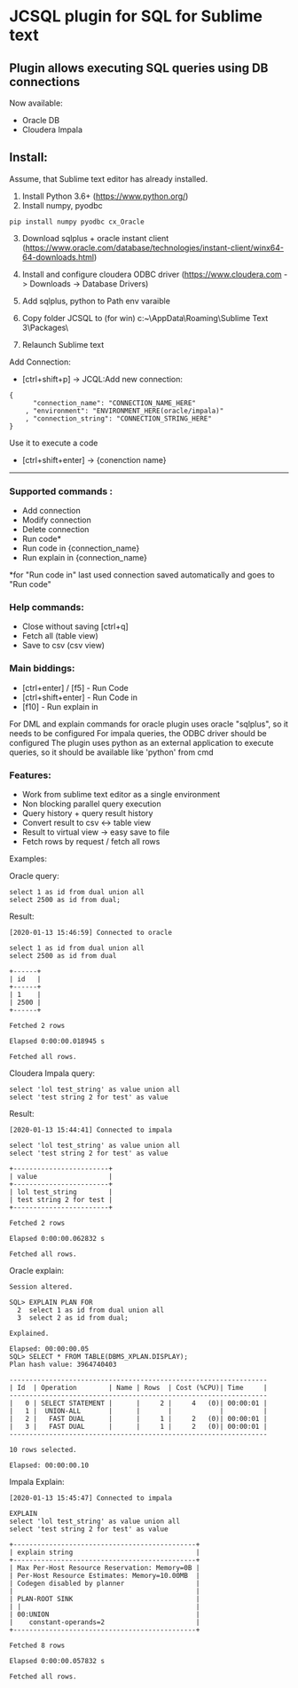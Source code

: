 # JCSQL plugin for SQL for Sublime text

## Plugin allows executing SQL queries using DB connections
Now available:
 - Oracle DB
 - Cloudera Impala

## Install:

Assume, that Sublime text editor has already installed.

1) Install Python 3.6+ (https://www.python.org/)
2) Install numpy, pyodbc
```
pip install numpy pyodbc cx_Oracle
```
3) Download sqlplus + oracle instant client (https://www.oracle.com/database/technologies/instant-client/winx64-64-downloads.html)
4) Install and configure cloudera ODBC driver (https://www.cloudera.com -> Downloads -> Database Drivers)
5) Add sqlplus, python to Path env varaible

6) Copy folder JCSQL to (for win) c:~\AppData\Roaming\Sublime Text 3\Packages\
7) Relaunch Sublime text

Add Connection:

 - [ctrl+shift+p] -> JCQL:Add new connection:
```
{
      "connection_name": "CONNECTION_NAME_HERE"
    , "environment": "ENVIRONMENT_HERE(oracle/impala)"
    , "connection_string": "CONNECTION_STRING_HERE"
}
```

Use it to execute a code
 - [ctrl+shift+enter] -> {conenction name}
----

### Supported commands :
 - Add connection
 - Modify connection
 - Delete connection
 - Run code*
 - Run code in {connection_name}
 - Run explain in {connection_name}

*for "Run code in" last used connection saved automatically and goes to "Run code"

### Help commands:
 - Close without saving [ctrl+q]
 - Fetch all (table view)
 - Save to csv (csv view)

### Main biddings:
 - [ctrl+enter] / [f5] - Run Code
 - [ctrl+shift+enter] - Run Code in
 - [f10] - Run explain in

For DML and explain commands for oracle plugin uses oracle "sqlplus", so it needs to be configured
For impala queries, the ODBC driver should be configured
The plugin uses python as an external application to execute queries, so it should be available like 'python' from cmd

### Features:
 - Work from sublime text editor as a single environment
 - Non blocking parallel query execution
 - Query history + query result history
 - Convert result to csv <-> table view
 - Result to virtual view -> easy save to file
 - Fetch rows by request / fetch all rows

Examples:

Oracle query:
```
select 1 as id from dual union all
select 2500 as id from dual;
```
Result:

```
[2020-01-13 15:46:59] Connected to oracle

select 1 as id from dual union all
select 2500 as id from dual

+------+
| id   |
+------+
| 1    |
| 2500 |
+------+

Fetched 2 rows

Elapsed 0:00:00.018945 s

Fetched all rows.
```

Cloudera Impala query:
```
select 'lol test_string' as value union all
select 'test string 2 for test' as value
```
Result:
```
[2020-01-13 15:44:41] Connected to impala

select 'lol test_string' as value union all
select 'test string 2 for test' as value

+------------------------+
| value                  |
+------------------------+
| lol test_string        |
| test string 2 for test |
+------------------------+

Fetched 2 rows

Elapsed 0:00:00.062832 s

Fetched all rows.
```

Oracle explain:
```
Session altered.

SQL> EXPLAIN PLAN FOR
  2  select 1 as id from dual union all
  3  select 2 as id from dual;

Explained.

Elapsed: 00:00:00.05
SQL> SELECT * FROM TABLE(DBMS_XPLAN.DISPLAY);
Plan hash value: 3964740403

-----------------------------------------------------------------
| Id  | Operation        | Name | Rows  | Cost (%CPU)| Time     |
-----------------------------------------------------------------
|   0 | SELECT STATEMENT |      |     2 |     4   (0)| 00:00:01 |
|   1 |  UNION-ALL       |      |       |            |          |
|   2 |   FAST DUAL      |      |     1 |     2   (0)| 00:00:01 |
|   3 |   FAST DUAL      |      |     1 |     2   (0)| 00:00:01 |
-----------------------------------------------------------------

10 rows selected.

Elapsed: 00:00:00.10
```

Impala Explain:
```
[2020-01-13 15:45:47] Connected to impala

EXPLAIN
select 'lol test_string' as value union all
select 'test string 2 for test' as value

+----------------------------------------------+
| explain string                               |
+----------------------------------------------+
| Max Per-Host Resource Reservation: Memory=0B |
| Per-Host Resource Estimates: Memory=10.00MB  |
| Codegen disabled by planner                  |
|                                              |
| PLAN-ROOT SINK                               |
| |                                            |
| 00:UNION                                     |
|    constant-operands=2                       |
+----------------------------------------------+

Fetched 8 rows

Elapsed 0:00:00.057832 s

Fetched all rows.
```